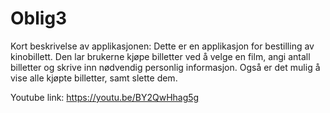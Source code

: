 # Oblig3

Kort beskrivelse av applikasjonen: 
Dette er en applikasjon for bestilling av kinobillett. Den lar brukerne kjøpe billetter ved å velge en film, angi antall billetter og skrive inn nødvendig personlig informasjon. Også er det mulig å vise alle kjøpte billetter, samt slette dem. 

Youtube link: https://youtu.be/BY2QwHhag5g 
